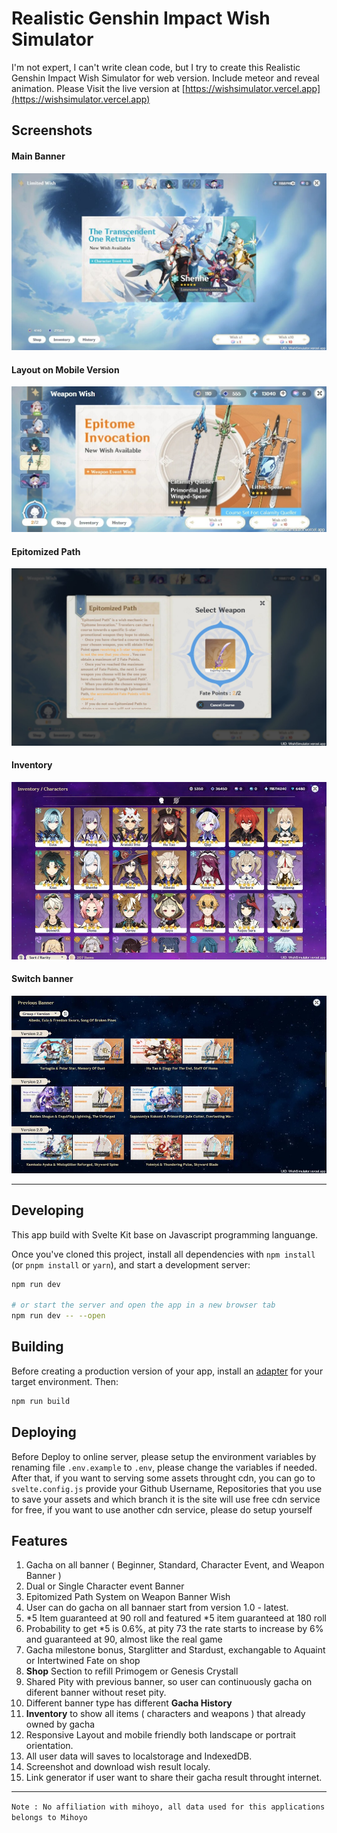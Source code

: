# Realistic Genshin Impact Wish Simulator

I'm not expert, I can't write clean code, but I try to create this Realistic Genshin Impact Wish Simulator for web version. Include meteor and reveal animation. Please Visit the live version at [https://wishsimulator.vercel.app](https://wishsimulator.vercel.app)

## Screenshots

#### Main Banner

![Main Banner](static/assets/images/meta-picture.jpg)

#### Layout on Mobile Version

![Weapon Banner](static/assets/images/mobile-weapon.jpeg)

#### Epitomized Path

![Epitomized Path](static/assets/images/epitomized-path.jpg)

#### Inventory

![Weapon Banner](static/assets/images/inventory.jpg)

#### Switch banner

![Weapon Banner](static/assets/images/switch-banner.jpg)

---

## Developing

This app build with Svelte Kit base on Javascript programming languange.

Once you've cloned this project, install all dependencies with `npm install` (or `pnpm install` or `yarn`), and start a development server:

```bash
npm run dev

# or start the server and open the app in a new browser tab
npm run dev -- --open
```

## Building

Before creating a production version of your app, install an [adapter](https://kit.svelte.dev/docs#adapters) for your target environment. Then:

```bash
npm run build
```

## Deploying

Before Deploy to online server, please setup the environment variables by renaming file `.env.example` to `.env`, please change the variables if needed. After that, if you want to serving some assets throught cdn, you can go to `svelte.config.js` provide your Github Username, Repositories that you use to save your assets and which branch it is the site will use free cdn service for free, if you want to use another cdn service, please do setup yourself

## Features

1. Gacha on all banner ( Beginner, Standard, Character Event, and Weapon Banner )
2. Dual or Single Character event Banner
3. Epitomized Path System on Weapon Banner Wish
4. User can do gacha on all bannaer start from version 1.0 - latest.
5. *5 Item guaranteed at 90 roll and featured *5 item guaranteed at 180 roll
6. Probability to get \*5 is 0.6%, at pity 73 the rate starts to increase by 6% and guaranteed at 90, almost like the real game
7. Gacha milestone bonus, Starglitter and Stardust, exchangable to Aquaint or Intertwined Fate on shop
8. **Shop** Section to refill Primogem or Genesis Crystall
9. Shared Pity with previous banner, so user can continuously gacha on diferent banner without reset pity.
10. Different banner type has different **Gacha History**
11. **Inventory** to show all items ( characters and weapons ) that already owned by gacha
12. Responsive Layout and mobile friendly both landscape or portrait orientation.
13. All user data will saves to localstorage and IndexedDB.
14. Screenshot and download wish result localy.
15. Link generator if user want to share their gacha result throught internet.

---

`Note : No affiliation with mihoyo, all data used for this applications belongs to Mihoyo`
